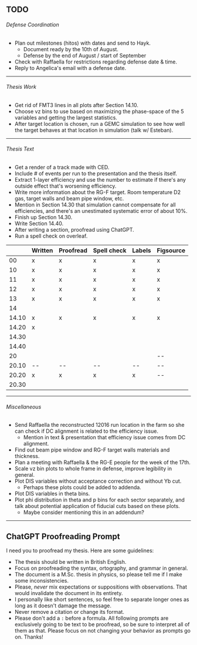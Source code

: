 ## TODO
###### Defense Coordination
* Plan out milestones (hitos) with dates and send to Hayk.
    * Document ready by the 10th of August.
    * Defense by the end of August / start of September
* Check with Raffaella for restrictions regarding defense date & time.
* Reply to Angelica's email with a defense date.

---
###### Thesis Work
* Get rid of FMT3 lines in all plots after Section 14.10.
* Choose vz bins to use based on maximizing the phase-space of the 5 variables and getting the largest statistics.
* After target location is chosen, run a GEMC simulation to see how well the target behaves at that location in simulation (talk w/ Esteban).

---
###### Thesis Text
* Get a render of a track made with CED.
* Include # of events per run to the presentation and the thesis itself.
* Extract 1-layer efficiency and use the number to estimate if there's any outside effect that's worsening efficiency.
* Write more information about the RG-F target. Room temperature D2 gas, target walls and beam pipe window, etc.
* Mention in Section 14.30 that simulation cannot compensate for all efficiencies, and there's an unestimated systematic error of about 10%.
* Finish up Section 14.30.
* Write Section 14.40.
* After writing a section, proofread using ChatGPT.
* Run a spell check on overleaf.

|       | Written | Proofread | Spell check | Labels | Figsource |
| ------|---------|-----------|-------------|--------|-----------|
| 00    | x       | x         | x           | x      | x         |
| 10    | x       | x         | x           | x      | x         |
| 11    | x       | x         | x           | x      | x         |
| 12    | x       | x         | x           | x      | x         |
| 13    | x       | x         | x           | x      | x         |
| 14    |         |           |             |        |           |
| 14.10 | x       | x         | x           | x      | x         |
| 14.20 | x       |           |             |        |           |
| 14.30 |         |           |             |        |           |
| 14.40 |         |           |             |        |           |
| 20    |         |           |             |        | --        |
| 20.10 | --      | --        | --          | --     | --        |
| 20.20 | x       | x         | x           | x      | --        |
| 20.30 |         |           |             |        |           |

---
###### Miscellaneous
* Send Raffaella the reconstructed 12016 run location in the farm so she can check if DC alignment is related to the efficiency issue.
    * Mention in text & presentation that efficiency issue comes from DC alignment.
* Find out beam pipe window and RG-F target walls materials and thickness.
* Plan a meeting with Raffaella & the RG-E people for the week of the 17th.
* Scale vz bin plots to whole frame in defense, improve legibility in general.
* Plot DIS variables without acceptance correction and without Yb cut.
    * Perhaps these plots could be added to addenda.
* Plot DIS variables in theta bins.
* Plot phi distribution in theta and p bins for each sector separately, and talk about potential application of fiducial cuts based on these plots.
    * Maybe consider mentioning this in an addendum?

---
## ChatGPT Proofreading Prompt
I need you to proofread my thesis. Here are some guidelines:
* The thesis should be written in British English.
* Focus on proofreading the syntax, ortography, and grammar in general.
* The document is a M.Sc. thesis in physics, so please tell me if I make some inconsistencies.
* Please, *never* mix expectations or suppositions with observations. That would invalidate the document in its entirety.
* I personally like short sentences, so feel free to separate longer ones as long as it doesn't damage the message.
* Never remove a citation or change its format.
* Please don't add a `:` before a formula.
All following prompts are exclusively going to be text to be proofread, so be sure to interpret all of them as that.
Please focus on not changing your behavior as prompts go on. Thanks!
